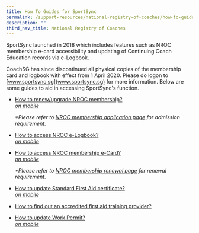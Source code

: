 ```yaml
---
title: How To Guides for SportSync
permalink: /support-resources/national-registry-of-coaches/how-to-guides-for-sportsync/
description: ""
third_nav_title: National Registry of Coaches
---
```

SportSync launched in 2018 which includes features such as NROC membership e-card accessibility and updating of Continuing Coach Education records via e-Logbook. 

CoachSG has since discontinued all physical copies of the membership card and logbook with effect from 1 April 2020. Please do logon to [www.sportsync.sg](www.sportsync.sg) for more information. Below are some guides to aid in accessing SportSync's function.

*   [How to renew/upgrade NROC membership?](/files/Our%20Work/Coaches’%20Corner/NROC/How%20to%20Guides%20for%20Sport%20Sync/RenewUpgrade%20Application.pdf)
<br>[_on mobile_](/files/Our%20Work/Coaches’%20Corner/NROC/How%20to%20Guides%20for%20Sport%20Sync/renewmobile%20(2).pdf)
  
	_\*Please refer to [NROC membership application page](/support-resources/national-registry-of-coaches/how-to-be-an-nroc-coach/) for admission requirement._  
	
*   [How to access NROC e-Logbook?](/files/Our%20Work/Coaches’%20Corner/NROC/How%20to%20Guides%20for%20Sport%20Sync/How%20to%20access%20e-Logbook_1.pdf)
<br>[_on mobile_](/files/Our%20Work/Coaches’%20Corner/NROC/How%20to%20Guides%20for%20Sport%20Sync/How%20to%20access%20e-Logbook%20on%20mobile_1.pdf) 
*   [How to access NROC membership e-Card?](/files/Our%20Work/Coaches’%20Corner/NROC/How%20to%20Guides%20for%20Sport%20Sync/How%20to%20access%20e-card_1.pdf)
<br>[_on mobile_](/files/What%20We%20%20Do/Coaches’%20Corner/NROC/How%20to%20Guides%20for%20Sport%20Sync/How%20to%20update%20SFA%20on%20mobile_1.pdf)
   
	 _\*Please refer to [NROC membership renewal page](/support-resources/national-registry-of-coaches/how-to-renew-nroc-membership/) for renewal requirement._      
	 
*   [How to update Standard First Aid certificate?](/files/Our%20Work/Coaches’%20Corner/NROC/How%20to%20Guides%20for%20Sport%20Sync/How%20to%20update%20SFA_1.pdf)
<br>[_on mobile_](/files/Our%20Work/Coaches’%20Corner/NROC/How%20to%20Guides%20for%20Sport%20Sync/How%20to%20update%20SFA%20on%20mobile_1.pdf)
*   [How to find out an accredited first aid training provider?](/files/Our%20Work/Coaches’%20Corner/NROC/How%20to%20Guides%20for%20Sport%20Sync/How%20to%20search%20for%20a%20valid%20SFA%20training%20centre_Mobile&Desktop.pdf)
*   [How to update Work Permit?](/files/Our%20Work/Coaches’%20Corner/NROC/How%20to%20Guides%20for%20Sport%20Sync/How%20to%20update%20Work%20Permit_1.pdf)
<br>[_on mobile_](/files/Our%20Work/Coaches’%20Corner/NROC/How%20to%20Guides%20for%20Sport%20Sync/How%20to%20update%20Work%20Permit%20on%20mobile_1.pdf)